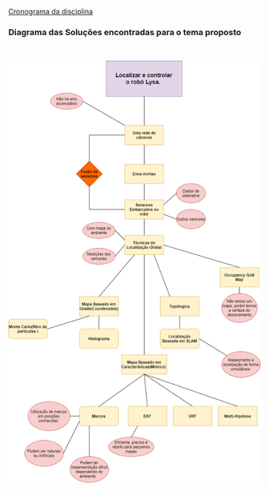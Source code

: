 
[Cronograma da disciplina](https://docs.google.com/spreadsheets/d/1H5rFS7iCE-n6U4idXpG8AQ7-ox6Sv5ZpdFbo1hIjK9Y/edit#gid=0)
<br />

### Diagrama das Soluções encontradas para o tema proposto
<br />

![](https://github.com/matheusdutra0207/TCC/blob/main/Imagens/Diagram.png)
